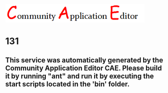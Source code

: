 ![CAE](https://github.com/PhilCAEOrg/application-139/blob/master/microservice-131/img/logo.png)  

131
===================


This service was automatically generated by the Community Application Editor CAE. Please build it by running "ant" and run it by executing the start scripts located in the 'bin' folder.
---------------
